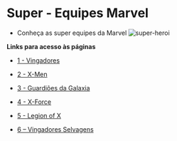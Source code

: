 # Super - Equipes Marvel 
 - Conheça as super equipes da Marvel
![super-heroi](https://observatoriodocinema.uol.com.br/wp-content/uploads/2019/08/cropped-Marvel.jpg)

 **Links para acesso às páginas**

- [1 - Vingadores](Pages/vingadores.md)

- [2 - X-Men](Pages/xmen.md)

- [3 - Guardiões da Galaxia](Pages/guardioes.md)

- [4 - X-Force](Pages/xforce.md)

- [5 - Legion of X](Pages/legion.md)

- [6 – Vingadores Selvagens](Pages/vingadoresS.md)

